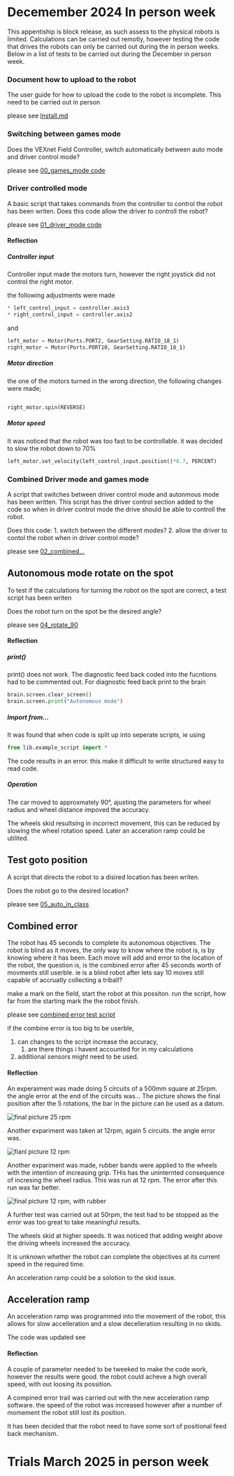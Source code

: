 # Decemember 2024 In person week

This appentiship is block release, as such assess to the physical robots is limited. Calculations can be carried out remotly, however testing the code that drives the robots can only be carried out during the in person weeks. Below in a list of tests to be carried out during the December in person week.

### Document how to upload to the robot

The user guide for how to upload the code to the robot is incomplete. This need to be carried out in person

please see [Install.md](Install.md)

### Switching between games mode

Does the VEXnet Field Controller, switch automatically between auto mode and driver control mode?

please see [00_games_mode code](src/00_games_modes.py)

### Driver controlled mode

A basic script that takes commands from the controller to control the robot has been writen. Does this code allow the driver to controll the robot?

please see [01_driver_mode code](src/01_driver_mode.py)

#### Reflection

##### Controller input

Controller input made the motors turn, however the right joystick did not control the right motor.

the following adjustments were made

```python
* left_control_input = controller.axis3
* right_control_input = controller.axis2
```

and 

```python
left_motor = Motor(Ports.PORT2, GearSetting.RATIO_18_1)
right_motor = Motor(Ports.PORT10, GearSetting.RATIO_18_1)
```

##### Motor direction

the one of the motors turned in the wrong direction, the following changes were made;

```python

right_motor.spin(REVERSE)

```

##### Motor speed

It was noticed that the robot was too fast to be controllable. it was decided to slow the robot down to 70%

```python
left_motor.set_velocity(left_control_input.position()*0.7, PERCENT)
```

### Combined Driver mode and games mode

A script that switches between driver control mode and autonmous mode has been written. This script has the driver control section added to the code so when in driver control mode the drive should be able to controll the robot.

Does this code:
    1. switch between the different modes?
    2. allow the driver to contol the robot when in driver control mode?

please see [02_combined...](/src/02_combined_driver_and_games_Mode.py)

## Autonomous mode rotate on the spot

To test if the calculations for turning the robot on the spot are correct, a test script has been writen

Does the robot turn on the spot be the desired angle?

please see [04_rotate_90](/src/04_rotate_90_degrees.py)

#### Reflection

##### print()

print() does not work. The diagnostic feed back coded into the fucntions had to be commented out. For diagnostic feed back print to the brain

```python
brain.screen.clear_screen()
brain.screen.print("Autonomous mode")
```

##### Import from...

It was found that when code is split up into seperate scripts, ie using

```python
from lib.example_script import *
```
The code results in an error. this make it difficult to write structured easy to read code.

##### Operation

The car moved to approxmately 90°, ajusting the parameters for wheel radius and wheel distance impoved the accuracy.

The wheels skid resultsing in incorrect movement, this can be reduced by slowing the wheel rotation speed. Later an acceration ramp could be utilited.

## Test goto position

A script that directs the robot to a disired location has been writen.

Does the robot go to the desired location?

please see [05_auto_in_class](/src/05_auto_in_class.py)

## Combined error

The robot has 45 seconds to complete its autonomous objectives. The robot is blind as it moves, the only way to know where the robot is, is by knowing where it has been. Each move will add and error to the location of the robot, the question is, is the combined error after 45 seconds worth of movments still userble. ie is a blind robot after lets say 10 moves still capable of accruatly collecting a triball?

make a mark on the field, start the robot at this possiton. run the script, how far from the starting mark the the robot finish.

please see [combined error test script](/src/06_combined_error.py)

if the combine error is too big to be userble, 

1. can changes to the script increase the accuracy, 
   1. are there things i havent accounted for in my calculations
2. additional sensors might need to be used.

#### Reflection

An experaiment was made doing 5 circuits of a 500mm square at 25rpm. the angle error at the end of the circuits was... The picture shows the final position after the 5 rotations, the bar in the picture can be used as a datum.

![final picture 25 rpm](/images/25rpm.jpeg)

Another expariment was taken at 12rpm, again 5 circuits. the angle error was.

![fianl picture 12 rpm](/images/12rpm.jpeg)

Another expariment was made, rubber bands were applied to the wheels with the intention of increasing grip. THis has the uninternted consequence of incresing the wheel radius. This was run at 12 rpm. The error after this run was far better.

![final picture 12 rpm, with rubber](/images/12rpm_with_rubber.jpeg)

A further test was carried out at 50rpm, the test had to be stopped as the error was too great to take meaningful results.

The wheels skid at higher speeds. It was noticed that adding weight above the driving wheels increased the accuracy.

It is unknown whether the robot can complete the objectives at its current speed in the required time.

An acceleration ramp could be a solotion to the skid issue.

## Acceleration ramp

An acceleration ramp was programmed into the movement of the robot, this allows for slow accelleration and a slow decelleration resulting in no skids.

The code was updated see [](/src/07_Accel_Ramp.py)

#### Reflection

A couple of parameter needed to be tweeked to make the code work, however the results were good. the robot could acheve a high overall speed, with out loosing its possition.

A compined error trail was carried out with the new acceleration ramp software. the speed of the robot was increased however after a number of momement the robot still lost its position.

It has been decided that the robot need to have some sort of positional feed back mechanism.

# Trials March 2025 in person week


